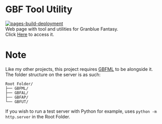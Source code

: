 # GBF Tool Utility  
[![pages-build-deployment](https://github.com/MizaGBF/GBFUT/actions/workflows/pages/pages-build-deployment/badge.svg)](https://github.com/MizaGBF/GBFAL/actions/workflows/pages/pages-build-deployment)  
Web page with tool and utilities for Granblue Fantasy.  
Click [Here](https://mizagbf.github.io/GBFUT) to access it.  
  
# Note  
Like my other projects, this project requires [GBFML](https://github.com/MizaGBF/GBFML) to be alongside it.  
The folder structure on the server is as such:  
```
Root Folder/
├── GBFML/
├── GBFAL/
├── GBFAP/
└── GBFUT/
```  
If you wish to run a test server with Python for example, uses `python -m http.server` in the Root Folder.  
  
